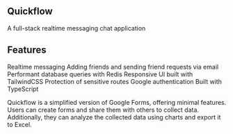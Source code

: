 ## Quickflow 
A full-stack realtime messaging chat application

## Features
Realtime messaging
Adding friends and sending friend requests via email
Performant database queries with Redis
Responsive UI built with TailwindCSS
Protection of sensitive routes
Google authentication
Built with TypeScript

Quickflow is a simplified version of Google Forms, offering minimal features. Users can create forms and share them with others to collect data. Additionally, they can analyze the collected data using charts and export it to Excel.

